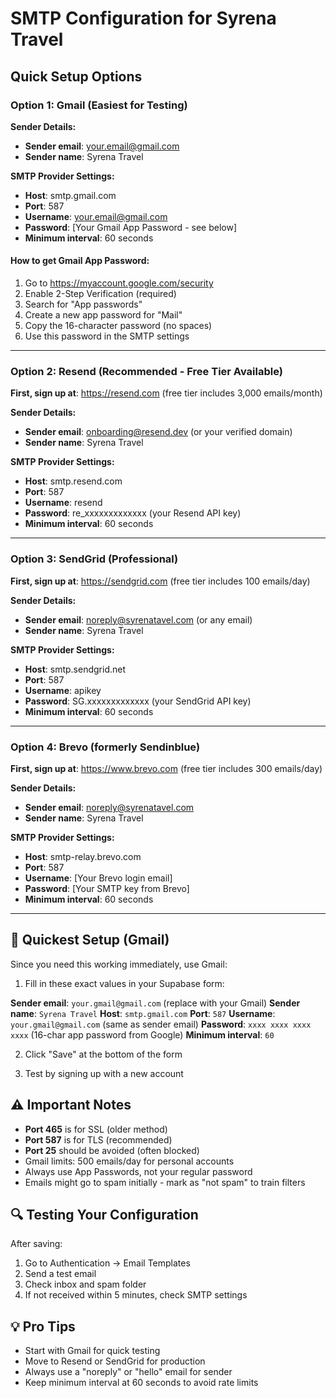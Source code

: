 # SMTP Configuration for Syrena Travel

## Quick Setup Options

### Option 1: Gmail (Easiest for Testing)

**Sender Details:**
- **Sender email**: your.email@gmail.com
- **Sender name**: Syrena Travel

**SMTP Provider Settings:**
- **Host**: smtp.gmail.com
- **Port**: 587
- **Username**: your.email@gmail.com
- **Password**: [Your Gmail App Password - see below]
- **Minimum interval**: 60 seconds

#### How to get Gmail App Password:
1. Go to https://myaccount.google.com/security
2. Enable 2-Step Verification (required)
3. Search for "App passwords"
4. Create a new app password for "Mail"
5. Copy the 16-character password (no spaces)
6. Use this password in the SMTP settings

---

### Option 2: Resend (Recommended - Free Tier Available)

**First, sign up at**: https://resend.com (free tier includes 3,000 emails/month)

**Sender Details:**
- **Sender email**: onboarding@resend.dev (or your verified domain)
- **Sender name**: Syrena Travel

**SMTP Provider Settings:**
- **Host**: smtp.resend.com
- **Port**: 587
- **Username**: resend
- **Password**: re_xxxxxxxxxxxxx (your Resend API key)
- **Minimum interval**: 60 seconds

---

### Option 3: SendGrid (Professional)

**First, sign up at**: https://sendgrid.com (free tier includes 100 emails/day)

**Sender Details:**
- **Sender email**: noreply@syrenatavel.com (or any email)
- **Sender name**: Syrena Travel

**SMTP Provider Settings:**
- **Host**: smtp.sendgrid.net
- **Port**: 587
- **Username**: apikey
- **Password**: SG.xxxxxxxxxxxxx (your SendGrid API key)
- **Minimum interval**: 60 seconds

---

### Option 4: Brevo (formerly Sendinblue)

**First, sign up at**: https://www.brevo.com (free tier includes 300 emails/day)

**Sender Details:**
- **Sender email**: noreply@syrenatavel.com
- **Sender name**: Syrena Travel

**SMTP Provider Settings:**
- **Host**: smtp-relay.brevo.com
- **Port**: 587
- **Username**: [Your Brevo login email]
- **Password**: [Your SMTP key from Brevo]
- **Minimum interval**: 60 seconds

---

## 🚀 Quickest Setup (Gmail)

Since you need this working immediately, use Gmail:

1. Fill in these exact values in your Supabase form:

**Sender email**: `your.gmail@gmail.com` (replace with your Gmail)
**Sender name**: `Syrena Travel`
**Host**: `smtp.gmail.com`
**Port**: `587`
**Username**: `your.gmail@gmail.com` (same as sender email)
**Password**: `xxxx xxxx xxxx xxxx` (16-char app password from Google)
**Minimum interval**: `60`

2. Click "Save" at the bottom of the form

3. Test by signing up with a new account

## ⚠️ Important Notes

- **Port 465** is for SSL (older method)
- **Port 587** is for TLS (recommended)
- **Port 25** should be avoided (often blocked)
- Gmail limits: 500 emails/day for personal accounts
- Always use App Passwords, not your regular password
- Emails might go to spam initially - mark as "not spam" to train filters

## 🔍 Testing Your Configuration

After saving:
1. Go to Authentication → Email Templates
2. Send a test email
3. Check inbox and spam folder
4. If not received within 5 minutes, check SMTP settings

## 💡 Pro Tips

- Start with Gmail for quick testing
- Move to Resend or SendGrid for production
- Always use a "noreply" or "hello" email for sender
- Keep minimum interval at 60 seconds to avoid rate limits